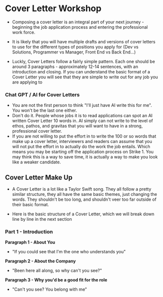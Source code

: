 # Cover Letter  Workshop

- Composing a cover letter is an integral part of your next journey - beginning the job application process and entering the professional work force.

- It is likely that you will have multiple drafts and versions of cover letters to use for the different types of positions you apply for (Dev vs Solutions, Programmer vs Manager, Front End vs Back End...)

- Luckly, Cover Letters follow a fairly simple pattern. Each one should be around 3 paragraphs - approximately 12-14 sentences, with an introduction and closing. If you can understand the  basic format of a Cover Letter you will see that they are simple to write out for any job you are applying to

### Chat GPT / AI for Cover Letters
- You are not the first person to think "I'll just have AI write this for me". You won't be the last one either.
- Don't do it. People whose jobs it is to read applications can spot an AI written Cover Letter 10 words in. AI simply can not write to the level of ethos, pathos, and gravitas that you will want to have in a strong, professional cover letter.
- If you are not willing to put the effort in to write the 100 or so words that make up a cover letter, interviewers and readers can assume that you will not put the effort in to actually do the work the job entails. Which means you may be starting off the application process on Strike 1. You may think this is a way to save time, it is actually a way to make you look like a weaker candidate.


## Cover Letter Make Up
- A Cover Letter is a lot like a Taylor Swift song. They all follow a pretty similar structure, they all have the same basic themes, just changing the words. They shouldn't be too long, and shouldn't veer too far outside of their basic format.

- Here is the basic structure of a Cover Letter, which we will break down line by line in the next section

### Part 1 - Introduction 



**Paragraph 1 - About You**
 - "If you could see that I'm the one who understands you"

**Paragraph 2 - About the Company**
- "Been here all along, so why can't you see?"

**Paragraph 3 - Why you'd be a good fit for the role**
- "Can't you see? You belong with me"
